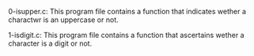 0-isupper.c: This program file contains a function that indicates wether a charactwr is an uppercase or not.

1-isdigit.c: This program file contains a function that ascertains wether a character is a digit or not.